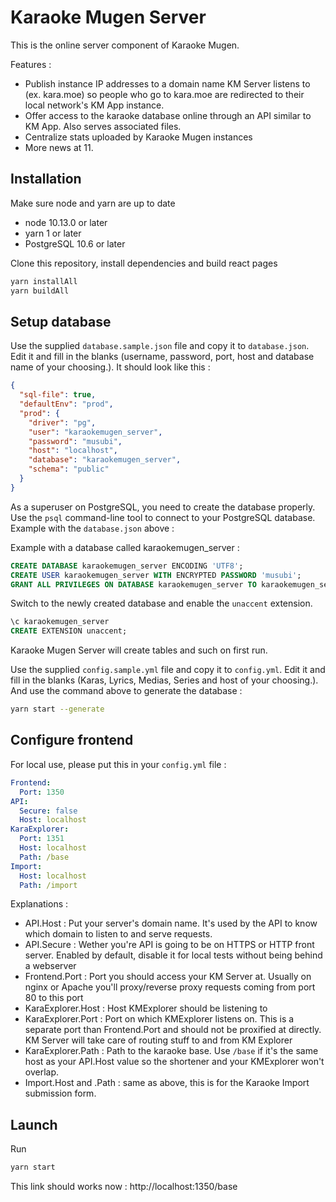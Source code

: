 # Karaoke Mugen Server

This is the online server component of Karaoke Mugen.

Features :

- Publish instance IP addresses to a domain name KM Server listens to (ex. kara.moe) so people who go to kara.moe are redirected to their local network's KM App instance.
- Offer access to the karaoke database online through an API similar to KM App. Also serves associated files.
- Centralize stats uploaded by Karaoke Mugen instances
- More news at 11.

## Installation

Make sure node and yarn are up to date

- node 10.13.0 or later
- yarn 1 or later
- PostgreSQL 10.6 or later

Clone this repository, install dependencies and build react pages

```sh
yarn installAll
yarn buildAll
```

## Setup database

Use the supplied `database.sample.json` file and copy it to `database.json`. Edit it and fill in the blanks (username, password, port, host and database name of your choosing.). It should look like this :

```JSON
{
  "sql-file": true,
  "defaultEnv": "prod",
  "prod": {
    "driver": "pg",
    "user": "karaokemugen_server",
    "password": "musubi",
    "host": "localhost",
    "database": "karaokemugen_server",
    "schema": "public"
  }
}
```

As a superuser on PostgreSQL, you need to create the database properly. Use the `psql` command-line tool to connect to your PostgreSQL database. Example with the `database.json` above :

Example with a database called karaokemugen_server :
```SQL
CREATE DATABASE karaokemugen_server ENCODING 'UTF8';
CREATE USER karaokemugen_server WITH ENCRYPTED PASSWORD 'musubi';
GRANT ALL PRIVILEGES ON DATABASE karaokemugen_server TO karaokemugen_server;
```

Switch to the newly created database and enable the `unaccent` extension.

```SQL
\c karaokemugen_server
CREATE EXTENSION unaccent;
```

Karaoke Mugen Server will create tables and such on first run.

Use the supplied `config.sample.yml` file and copy it to `config.yml`. Edit it and fill in the blanks (Karas, Lyrics, Medias, Series and host of your choosing.). And use the command above to generate the database :
```sh
yarn start --generate
```

## Configure frontend

For local use, please put this in your `config.yml` file :

```yaml
Frontend:
  Port: 1350
API:
  Secure: false
  Host: localhost
KaraExplorer:
  Port: 1351
  Host: localhost
  Path: /base
Import:
  Host: localhost
  Path: /import
```

Explanations :

- API.Host : Put your server's domain name. It's used by the API to know which domain to listen to and serve requests.
- API.Secure : Wether you're API is going to be on HTTPS or HTTP front server. Enabled by default, disable it for local tests without being behind a webserver
- Frontend.Port : Port you should access your KM Server at. Usually on nginx or Apache you'll proxy/reverse proxy requests coming from port 80 to this port
- KaraExplorer.Host : Host KMExplorer should be listening to
- KaraExplorer.Port : Port on which KMExplorer listens on. This is a separate port than Frontend.Port and should not be proxified at directly. KM Server will take care of routing stuff to and from KM Explorer
- KaraExplorer.Path : Path to the karaoke base. Use `/base` if it's the same host as your API.Host value so the shortener and your KMExplorer won't overlap.
- Import.Host and .Path : same as above, this is for the Karaoke Import submission form.

## Launch

Run

```sh
yarn start
```

This link should works now : http://localhost:1350/base